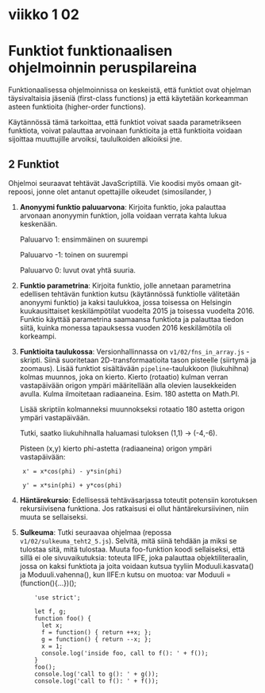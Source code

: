 # viikko 1 02


# Funktiot funktionaalisen ohjelmoinnin peruspilareina 

Funktionaalisessa ohjelmoinnissa on keskeistä, että funktiot ovat ohjelman täysivaltaisia jäseniä (first-class functions) ja että käytetään korkeamman asteen funktioita (higher-order functions). 

Käytännössä tämä tarkoittaa, että funktiot voivat saada parametrikseen funktiota, voivat palauttaa arvoinaan funktioita ja että funktioita voidaan sijoittaa muuttujille arvoiksi, taululkoiden alkioiksi jne.

## 2 Funktiot

Ohjelmoi seuraavat tehtävät JavaScriptillä.
Vie koodisi myös omaan git-repoosi, jonne olet antanut opettajille oikeudet (simosilander, )


1. <b>Anonyymi funktio paluuarvona</b>: Kirjoita funktio, joka palauttaa arvonaan anonyymin funktion, jolla voidaan verrata kahta lukua keskenään. 

    Paluuarvo  1: ensimmäinen on suurempi

    Paluuarvo -1: toinen on suurempi

    Paluuarvo  0: luvut ovat yhtä suuria.
    

2. <b>Funktio parametrina</b>: Kirjoita funktio, jolle annetaan parametrina edellisen tehtävän funktion kutsu (käytännössä funktiolle välitetään anonyymi funktio) ja kaksi taulukkoa, jossa toisessa on Helsingin kuukausittaiset keskilämpötilat vuodelta 2015 ja toisessa vuodelta 2016.
Funktio käyttää parametrina saamaansa funktiota ja palauttaa tiedon siitä, kuinka monessa tapauksessa vuoden 2016 keskilämötila oli korkeampi.


3. <b>Funktioita taulukossa</b>: Versionhallinnassa on <code>v1/02/fns_in_array.js</code> -skripti. Siinä suoritetaan 2D-transformaatioita tason pisteelle (siirtymä ja zoomaus). 
Lisää funktiot sisältävään <code>pipeline</code>-taulukkoon (liukuhihna) kolmas muunnos, joka on kierto. Kierto (rotaatio) kulman verran vastapäivään origon ympäri määritellään alla olevien lausekkeiden avulla.
Kulma ilmoitetaan radiaaneina. Esim. 180 astetta on Math.PI. 

    Lisää skriptiin kolmanneksi muunnokseksi rotaatio 180 astetta origon ympäri vastapäivään.

    Tutki, saatko liukuhihnalla haluamasi tuloksen (1,1) -> (-4,-6).
    
    Pisteen (x,y) kierto phi-astetta (radiaaneina) origon ympäri vastapäivään:


```
    x' = x*cos(phi) - y*sin(phi)
    
    y' = x*sin(phi) + y*cos(phi)
```


4. <b>Häntärekursio</b>: Edellisessä tehtäväsarjassa toteutit potensiin korotuksen rekursiivisena funktiona. Jos ratkaisusi ei ollut häntärekursiivinen, niin muuta se sellaiseksi.
 

5. <b>Sulkeuma</b>: Tutki seuraavaa ohjelmaa (repossa <code> v1/02/sulkeuma_teht2_5.js</code>). Selvitä, mitä siinä tehdään ja miksi se tulostaa sitä, mitä tulostaa. Muuta foo-funktion koodi sellaiseksi, että sillä ei ole sivuvaikutuksia: 
toteuta IIFE, joka palauttaa objektiliteraalin, jossa on kaksi funktiota ja joita voidaan kutsua tyyliin Moduuli.kasvata() ja Moduuli.vahenna(), kun IIFE:n kutsu on muotoa:  var Moduuli = (function(){...})();

    ```
        'use strict';
        
        let f, g;
        function foo() {
          let x;
          f = function() { return ++x; };
          g = function() { return --x; };
          x = 1;
          console.log('inside foo, call to f(): ' + f());
        }
        foo();  
        console.log('call to g(): ' + g()); 
        console.log('call to f(): ' + f());  
    ```

